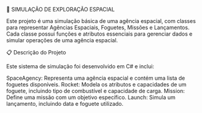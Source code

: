 🚀 SIMULAÇÃO DE EXPLORAÇÃO ESPACIAL

Este projeto é uma simulação básica de uma agência espacial, com classes para representar Agências Espaciais, Foguetes, Missões e Lançamentos. Cada classe possui funções e atributos essenciais para gerenciar dados e simular operações de uma agência espacial.

📋 Descrição do Projeto

Este sistema de simulação foi desenvolvido em C# e inclui:

SpaceAgency: Representa uma agência espacial e contém uma lista de foguetes disponíveis.
Rocket: Modela os atributos e capacidades de um foguete, incluindo tipo de combustível e capacidade de carga.
Mission: Define uma missão com um objetivo específico.
Launch: Simula um lançamento, incluindo data e foguete utilizado.
